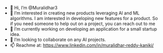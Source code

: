 - 👋 Hi, I’m @Muralidhar3
- 👀 I’m interested in creating new products leveraging AI and ML algorithms. I am interested in developing new features for a product. So if you need someone to help out on a project, you can reach out to me
- 🌱 I’m currently working on developing an application for a small startup idea.
- 💞️ I’m looking to collaborate on any AI projects.
- 📫 Reachme at: https://www.linkedin.com/in/muralidhar-reddy-kaniki/

<!---
Muralidhar3/Muralidhar3 is a ✨ special ✨ repository because its `README.md` (this file) appears on your GitHub profile.
You can click the Preview link to take a look at your changes.
--->
